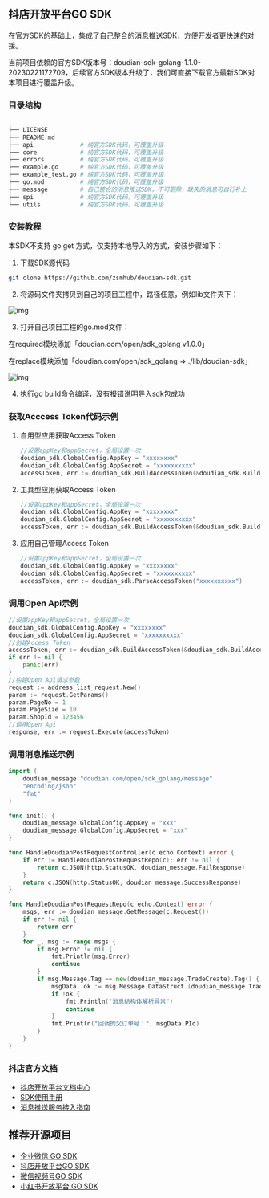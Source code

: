 ## 抖店开放平台GO SDK

在官方SDK的基础上，集成了自己整合的消息推送SDK，方便开发者更快速的对接。

当前项目依赖的官方SDK版本号：doudian-sdk-golang-1.1.0-20230221172709，后续官方SDK版本升级了，我们可直接下载官方最新SDK对本项目进行覆盖升级。

### 目录结构

```sh
.
├── LICENSE
├── README.md
├── api             # 纯官方SDK代码，可覆盖升级
├── core            # 纯官方SDK代码，可覆盖升级
├── errors          # 纯官方SDK代码，可覆盖升级
├── example.go      # 纯官方SDK代码，可覆盖升级
├── example_test.go # 纯官方SDK代码，可覆盖升级
├── go.mod          # 纯官方SDK代码，可覆盖升级
├── message         # 自己整合的消息推送SDK，不可删除，缺失的消息可自行补上
├── spi             # 纯官方SDK代码，可覆盖升级
└── utils           # 纯官方SDK代码，可覆盖升级
```

### 安装教程

本SDK不支持 go get 方式，仅支持本地导入的方式，安装步骤如下：

1. 下载SDK源代码

```sh
git clone https://github.com/zsmhub/doudian-sdk.git
```

2. 将源码文件夹拷贝到自己的项目工程中，路径任意，例如lib文件夹下：

![img](https://zsmhub.github.io/images/2023/WX20230225-094247.png)

3. 打开自己项目工程的go.mod文件：

在required模块添加「doudian.com/open/sdk_golang v1.0.0」

在replace模块添加「doudian.com/open/sdk_golang => ./lib/doudian-sdk」

![img](https://zsmhub.github.io/images/2023/WX20230225-150227.png)

4. 执行go build命令编译，没有报错说明导入sdk包成功

### 获取Acccess Token代码示例

1. 自用型应用获取Access Token

	```go
	//设置appKey和appSecret，全局设置一次
	doudian_sdk.GlobalConfig.AppKey = "xxxxxxxx"
	doudian_sdk.GlobalConfig.AppSecret = "xxxxxxxxxx"
	accessToken, err := doudian_sdk.BuildAccessToken(&doudian_sdk.BuildAccessTokenParam{ShopId: 4463798})
	```

2. 工具型应用获取Access Token

	```go
	//设置appKey和appSecret，全局设置一次
	doudian_sdk.GlobalConfig.AppKey = "xxxxxxxx"
	doudian_sdk.GlobalConfig.AppSecret = "xxxxxxxxxx"
	accessToken, err := doudian_sdk.BuildAccessToken(&doudian_sdk.BuildAccessTokenParam{Code: "xxxxxxxx"})
	```

3. 应用自己管理Access Token

	```go
	//设置appKey和appSecret，全局设置一次
	doudian_sdk.GlobalConfig.AppKey = "xxxxxxxx"
	doudian_sdk.GlobalConfig.AppSecret = "xxxxxxxxxx"
	accessToken, err := doudian_sdk.ParseAccessToken("xxxxxxxxxx")
	```

### 调用Open Api示例

```go
//设置appKey和appSecret，全局设置一次
doudian_sdk.GlobalConfig.AppKey = "xxxxxxxx"
doudian_sdk.GlobalConfig.AppSecret = "xxxxxxxxxx"
//创建Access Token
accessToken, err := doudian_sdk.BuildAccessToken(&doudian_sdk.BuildAccessTokenParam{ShopId: 4463798})
if err != nil {
	panic(err)
}
//构建Open Api请求参数
request := address_list_request.New()
param := request.GetParams()
param.PageNo = 1
param.PageSize = 10
param.ShopId = 123456
//调用Open Api
response, err := request.Execute(accessToken)
```

### 调用消息推送示例

```go
import (
	doudian_message "doudian.com/open/sdk_golang/message"
	"encoding/json"
	"fmt"
)

func init() {
	doudian_message.GlobalConfig.AppKey = "xxx"
	doudian_message.GlobalConfig.AppSecret = "xxx"
}

func HandleDoudianPostRequestController(c echo.Context) error {
	if err := HandleDoudianPostRequestRepo(c); err != nil {
		return c.JSON(http.StatusOK, doudian_message.FailResponse)
	}
	return c.JSON(http.StatusOK, doudian_message.SuccessResponse)
}

func HandleDoudianPostRequestRepo(c echo.Context) error {
	msgs, err := doudian_message.GetMessage(c.Request())
	if err != nil {
		return err
	}
	for _, msg := range msgs {
		if msg.Error != nil {
			fmt.Println(msg.Error)
			continue
		}
		if msg.Message.Tag == new(doudian_message.TradeCreate).Tag() {
			msgData, ok := msg.Message.DataStruct.(doudian_message.TradeCreate)
			if !ok {
				fmt.Println("消息结构体解析异常")
				continue
			}
			fmt.Println("回调的父订单号：", msgData.PId)
		}
	}
}
```

### 抖店官方文档

- [抖店开放平台文档中心](https://op.jinritemai.com/docs/guide-docs/213/14)
- [SDK使用手册](https://op.jinritemai.com/docs/guide-docs/1041/1072)
- [消息推送服务接入指南](https://op.jinritemai.com/docs/guide-docs/215/1977)

## 推荐开源项目

- [企业微信 GO SDK](https://github.com/zsmhub/workweixin)
- [抖店开放平台GO SDK](https://github.com/zsmhub/doudian-sdk)
- [微信视频号GO SDK](https://github.com/zsmhub/wx-channels-sdk)
- [小红书开放平台 GO SDK](https://github.com/zsmhub/xhs-sdk)